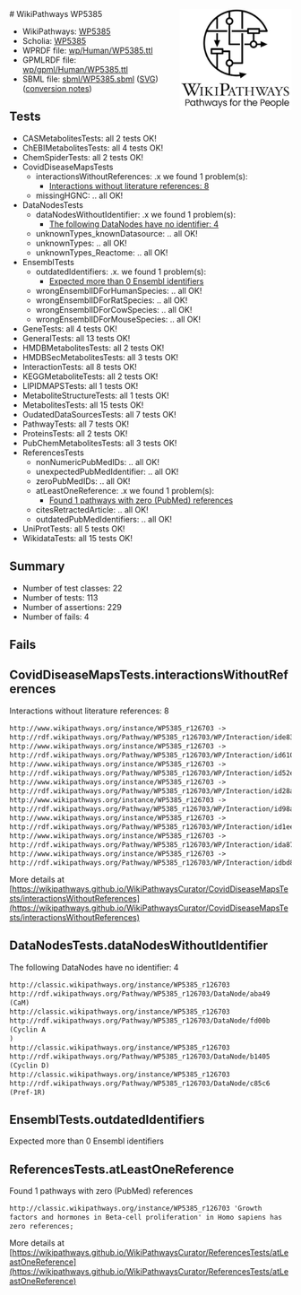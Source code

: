 <img style="float: right; width: 200px" src="../logo.png" />
# WikiPathways WP5385

* WikiPathways: [WP5385](https://identifiers.org/wikipathways:WP5385)
* Scholia: [WP5385](https://scholia.toolforge.org/wikipathways/WP5385)
* WPRDF file: [wp/Human/WP5385.ttl](../wp/Human/WP5385.ttl)
* GPMLRDF file: [wp/gpml/Human/WP5385.ttl](../wp/gpml/Human/WP5385.ttl)
* SBML file: [sbml/WP5385.sbml](../sbml/WP5385.sbml) ([SVG](../sbml/WP5385.svg)) ([conversion notes](../sbml/WP5385.txt))

## Tests
* CASMetabolitesTests: all 2 tests OK!
* ChEBIMetabolitesTests: all 4 tests OK!
* ChemSpiderTests: all 2 tests OK!
* CovidDiseaseMapsTests
    * interactionsWithoutReferences: .x we found 1 problem(s):
        * [Interactions without literature references: 8](#2e295936)
    * missingHGNC: .. all OK!
* DataNodesTests
    * dataNodesWithoutIdentifier: .x we found 1 problem(s):
        * [The following DataNodes have no identifier: 4](#d2d32fa3)
    * unknownTypes_knownDatasource: .. all OK!
    * unknownTypes: .. all OK!
    * unknownTypes_Reactome: .. all OK!
* EnsemblTests
    * outdatedIdentifiers: .x. we found 1 problem(s):
        * [Expected more than 0 Ensembl identifiers](#f44398b7)
    * wrongEnsemblIDForHumanSpecies: .. all OK!
    * wrongEnsemblIDForRatSpecies: .. all OK!
    * wrongEnsemblIDForCowSpecies: .. all OK!
    * wrongEnsemblIDForMouseSpecies: .. all OK!
* GeneTests: all 4 tests OK!
* GeneralTests: all 13 tests OK!
* HMDBMetabolitesTests: all 2 tests OK!
* HMDBSecMetabolitesTests: all 3 tests OK!
* InteractionTests: all 8 tests OK!
* KEGGMetaboliteTests: all 2 tests OK!
* LIPIDMAPSTests: all 1 tests OK!
* MetaboliteStructureTests: all 1 tests OK!
* MetabolitesTests: all 15 tests OK!
* OudatedDataSourcesTests: all 7 tests OK!
* PathwayTests: all 7 tests OK!
* ProteinsTests: all 2 tests OK!
* PubChemMetabolitesTests: all 3 tests OK!
* ReferencesTests
    * nonNumericPubMedIDs: .. all OK!
    * unexpectedPubMedIdentifier: .. all OK!
    * zeroPubMedIDs: .. all OK!
    * atLeastOneReference: .x we found 1 problem(s):
        * [Found 1 pathways with zero (PubMed) references](#d0a459f0)
    * citesRetractedArticle: .. all OK!
    * outdatedPubMedIdentifiers: .. all OK!
* UniProtTests: all 5 tests OK!
* WikidataTests: all 15 tests OK!


## Summary

* Number of test classes: 22
* Number of tests: 113
* Number of assertions: 229
* Number of fails: 4

## Fails

<a name="2e295936" />

## CovidDiseaseMapsTests.interactionsWithoutReferences

Interactions without literature references: 8
```
http://www.wikipathways.org/instance/WP5385_r126703 -> http://rdf.wikipathways.org/Pathway/WP5385_r126703/WP/Interaction/ide83591df
http://www.wikipathways.org/instance/WP5385_r126703 -> http://rdf.wikipathways.org/Pathway/WP5385_r126703/WP/Interaction/id6105db16
http://www.wikipathways.org/instance/WP5385_r126703 -> http://rdf.wikipathways.org/Pathway/WP5385_r126703/WP/Interaction/id52e30c5c
http://www.wikipathways.org/instance/WP5385_r126703 -> http://rdf.wikipathways.org/Pathway/WP5385_r126703/WP/Interaction/id28aeb278
http://www.wikipathways.org/instance/WP5385_r126703 -> http://rdf.wikipathways.org/Pathway/WP5385_r126703/WP/Interaction/id98a5e5f
http://www.wikipathways.org/instance/WP5385_r126703 -> http://rdf.wikipathways.org/Pathway/WP5385_r126703/WP/Interaction/id1ee658bd
http://www.wikipathways.org/instance/WP5385_r126703 -> http://rdf.wikipathways.org/Pathway/WP5385_r126703/WP/Interaction/ida87ec1a6
http://www.wikipathways.org/instance/WP5385_r126703 -> http://rdf.wikipathways.org/Pathway/WP5385_r126703/WP/Interaction/idbd8469d
```

More details at [https://wikipathways.github.io/WikiPathwaysCurator/CovidDiseaseMapsTests/interactionsWithoutReferences](https://wikipathways.github.io/WikiPathwaysCurator/CovidDiseaseMapsTests/interactionsWithoutReferences)

<a name="d2d32fa3" />

## DataNodesTests.dataNodesWithoutIdentifier

The following DataNodes have no identifier: 4
```
http://classic.wikipathways.org/instance/WP5385_r126703 http://rdf.wikipathways.org/Pathway/WP5385_r126703/DataNode/aba49 (CaM)
http://classic.wikipathways.org/instance/WP5385_r126703 http://rdf.wikipathways.org/Pathway/WP5385_r126703/DataNode/fd00b (Cyclin A
)
http://classic.wikipathways.org/instance/WP5385_r126703 http://rdf.wikipathways.org/Pathway/WP5385_r126703/DataNode/b1405 (Cyclin D)
http://classic.wikipathways.org/instance/WP5385_r126703 http://rdf.wikipathways.org/Pathway/WP5385_r126703/DataNode/c85c6 (Pref-1R)
```

<a name="f44398b7" />

## EnsemblTests.outdatedIdentifiers

Expected more than 0 Ensembl identifiers
<a name="d0a459f0" />

## ReferencesTests.atLeastOneReference

Found 1 pathways with zero (PubMed) references
```
http://classic.wikipathways.org/instance/WP5385_r126703 'Growth factors and hormones in Beta-cell proliferation' in Homo sapiens has zero references; 
```

More details at [https://wikipathways.github.io/WikiPathwaysCurator/ReferencesTests/atLeastOneReference](https://wikipathways.github.io/WikiPathwaysCurator/ReferencesTests/atLeastOneReference)


